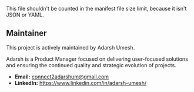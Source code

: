 This file shouldn't be counted in the manifest file size limit, because it isn't JSON or YAML.

## Maintainer

This project is actively maintained by Adarsh Umesh.

Adarsh is a Product Manager focused on delivering user-focused solutions and ensuring the continued quality and strategic evolution of projects.

-   **Email:** connect2adarshum@gmail.com
-   **LinkedIn:** https://www.linkedin.com/in/adarsh-umesh/